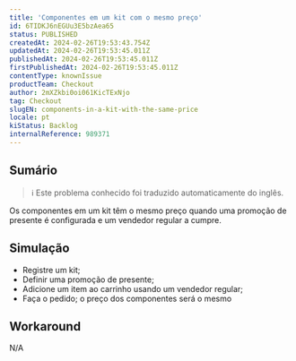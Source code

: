 ```yaml
---
title: 'Componentes em um kit com o mesmo preço'
id: 6TIDKJ6nEGUu3E5bzAea65
status: PUBLISHED
createdAt: 2024-02-26T19:53:43.754Z
updatedAt: 2024-02-26T19:53:45.011Z
publishedAt: 2024-02-26T19:53:45.011Z
firstPublishedAt: 2024-02-26T19:53:45.011Z
contentType: knownIssue
productTeam: Checkout
author: 2mXZkbi0oi061KicTExNjo
tag: Checkout
slugEN: components-in-a-kit-with-the-same-price
locale: pt
kiStatus: Backlog
internalReference: 989371
---
```


## Sumário

>ℹ️ Este problema conhecido foi traduzido automaticamente do inglês.


Os componentes em um kit têm o mesmo preço quando uma promoção de presente é configurada e um vendedor regular a cumpre.

## Simulação



- Registre um kit;
- Definir uma promoção de presente;
- Adicione um item ao carrinho usando um vendedor regular;
- Faça o pedido; o preço dos componentes será o mesmo

## Workaround


N/A




